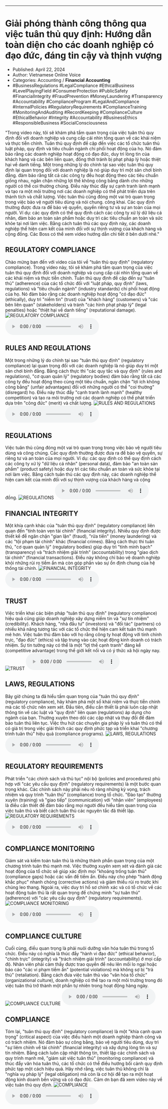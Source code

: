 
---

# Giải phóng thành công thông qua việc tuân thủ quy định: Hướng dẫn toàn diện cho các doanh nghiệp có đạo đức, đáng tin cậy và thịnh vượng

- Published: April 22, 2024
- Author: Vietnamese Online Voice
- Categories: Accounting / **Financial Accounting**
- #BusinessRegulations #LegalCompliance #EthicalBusiness #LevelPlayingField #ConsumerProtection #PublicSafety #FinancialIntegrity #FraudPrevention #MoneyLaundering #Transparency #Accountability #ComplianceProgram #LegalAndCompliance #InternalPolicies #RegulatoryRequirements #ComplianceTraining #MonitoringAndAuditing #RecordKeeping #ComplianceCulture #EthicalBehavior #Integrity #Accountability #BusinessEthics #ResponsibleBusiness #SocialConsciousness

"Trong video này, tôi sẽ khám phá tầm quan trọng của việc tuân thủ quy định đối với doanh nghiệp và cung cấp cái nhìn tổng quan về các khái niệm và thực tiễn chính. Tuân thủ quy định đề cập đến việc các tổ chức tuân thủ luật pháp, quy định và tiêu chuẩn ngành chi phối hoạt động của họ. Nó đảm bảo rằng các doanh nghiệp hoạt động có đạo đức, duy trì lòng tin của khách hàng và các bên liên quan, đồng thời tránh bị phạt pháp lý hoặc thiệt hại về danh tiếng. Một trong những lý do chính tại sao việc tuân thủ quy định lại quan trọng đối với doanh nghiệp là nó giúp duy trì một sân chơi bình đẳng. đảm bảo rằng tất cả các công ty đều hoạt động theo các tiêu chuẩn giống nhau, ngăn chặn những lợi thế không công bằng dành cho những người có thể coi thường chúng. Điều này thúc đẩy sự cạnh tranh lành mạnh và tạo ra một môi trường nơi các doanh nghiệp có thể phát triển dựa trên thành tích và chất lượng. Việc tuân thủ cũng đóng một vai trò quan trọng trong việc bảo vệ người tiêu dùng và nói chung. công khai. Các quy định thường được đưa ra để bảo vệ quyền, quyền riêng tư và sự an toàn của mọi người. Ví dụ: các quy định có thể quy định cách các công ty xử lý dữ liệu cá nhân, đảm bảo an toàn sản phẩm hoặc duy trì các tiêu chuẩn an toàn và sức khỏe tại nơi làm việc. Bằng cách tuân thủ các quy định này, các doanh nghiệp thể hiện cam kết của mình đối với sự thịnh vượng của khách hàng và cộng đồng. Các Boss có thể xem video hướng dẫn chi tiết ở bên dưới nhé."


## REGULATORY COMPLIANCE

Chào mừng bạn đến với video của tôi về "tuân thủ quy định" (regulatory compliance). Trong video này, tôi sẽ khám phá tầm quan trọng của việc tuân thủ quy định đối với doanh nghiệp và cung cấp cái nhìn tổng quan về các khái niệm và thực tiễn chính. Tuân thủ quy định đề cập đến sự "tuân thủ" (adherence) của các tổ chức đối với "luật pháp, quy định" (laws, regulations) và "tiêu chuẩn ngành" (industry standards) chi phối hoạt động của họ. Nó đảm bảo rằng các doanh nghiệp hoạt động "có đạo đức" (ethically), duy trì "niềm tin" (trust) của "khách hàng" (customers) và "các bên liên quan" (stakeholders) và tránh "các hình phạt pháp lý" (legal penalties) hoặc "thiệt hại về danh tiếng" (reputational damage).
![REGULATORY COMPLIANCE](https://http-archiver-apis-production-80.schnworks.com/storage/images/transitions/2024-04-22/transition-37005798067-Montserrat-ExtraBold-9C27B0.jpg)
<audio controls>
    <source src="https://http-archiver-apis-production-80.schnworks.com/storage/audio/file-4738764755.mp3" type="audio/mpeg">
</audio>



## RULES AND REGULATIONS

Một trong những lý do chính tại sao "tuân thủ quy định" (regulatory compliance) lại quan trọng đối với các doanh nghiệp là nó giúp duy trì một sân chơi bình đẳng. Bằng cách thực thi "các quy tắc và quy định" (rules and regulations), "cơ quan quản lý" (regulatory bodies) đảm bảo rằng tất cả các công ty đều hoạt động theo cùng một tiêu chuẩn, ngăn chặn "lợi ích không công bằng" (unfair advantages) đối với những người có thể "coi thường" (disregard) họ. Điều này thúc đẩy "cạnh tranh lành mạnh" (healthy competition) và tạo ra môi trường nơi các doanh nghiệp có thể phát triển dựa trên "công đức" (merit) và chất lượng.
![RULES AND REGULATIONS](https://http-archiver-apis-production-80.schnworks.com/storage/images/transitions/2024-04-22/transition--73892545611-Montserrat-SemiBold-9C27B0.jpg)
<audio controls>
    <source src="https://http-archiver-apis-production-80.schnworks.com/storage/audio/file-49970222453.mp3" type="audio/mpeg">
</audio>



## REGULATIONS

Việc tuân thủ cũng đóng một vai trò quan trọng trong việc bảo vệ người tiêu dùng và công chúng. Các quy định thường được đưa ra để bảo vệ quyền, sự riêng tư và an toàn của mọi người. Ví dụ: các quy định có thể quy định cách các công ty xử lý "dữ liệu cá nhân" (personal data), đảm bảo "an toàn sản phẩm" (product safety) hoặc duy trì các tiêu chuẩn an toàn và sức khỏe tại nơi làm việc. Bằng cách tuân thủ các quy định này, các doanh nghiệp thể hiện cam kết của mình đối với sự thịnh vượng của khách hàng và cộng đồng.
![REGULATIONS](https://http-archiver-apis-production-80.schnworks.com/storage/images/transitions/2024-04-22/transition--606647733-Montserrat-Black-9C27B0.jpg)
<audio controls>
    <source src="https://http-archiver-apis-production-80.schnworks.com/storage/audio/file-9315709086.mp3" type="audio/mpeg">
</audio>



## FINANCIAL INTEGRITY

Một khía cạnh khác của "tuân thủ quy định" (regulatory compliance) liên quan đến "tính toàn vẹn tài chính" (financial integrity). Nhiều quy định được thiết kế để ngăn chặn "gian lận" (fraud), "rửa tiền" (money laundering) và các "tội phạm tài chính" khác (financial crimes). Bằng cách thực thi tuân thủ, "cơ quan quản lý" (regulatory bodies) giúp duy trì "tính minh bạch" (transparency) và "trách nhiệm giải trình" (accountability) trong "giao dịch tài chính" (financial transactions). Điều này không chỉ bảo vệ doanh nghiệp khỏi những rủi ro tiềm ẩn mà còn góp phần vào sự ổn định chung của hệ thống tài chính.
![FINANCIAL INTEGRITY](https://http-archiver-apis-production-80.schnworks.com/storage/images/transitions/2024-04-22/transition-839039300-Montserrat-Bold-004895.jpg)
<audio controls>
    <source src="https://http-archiver-apis-production-80.schnworks.com/storage/audio/file-12808706624.mp3" type="audio/mpeg">
</audio>



## TRUST

Việc triển khai các biện pháp "tuân thủ quy định" (regulatory compliance) hiệu quả cũng giúp doanh nghiệp xây dựng niềm tin và "sự tín nhiệm" (credibility). Khách hàng, "nhà đầu tư" (investors) và "đối tác" (partners) có nhiều khả năng tương tác với các tổ chức thể hiện cam kết tuân thủ mạnh mẽ hơn. Việc tuân thủ đảm bảo với họ rằng công ty hoạt động với tính chính trực, "đạo đức" (ethics) và tập trung vào các hoạt động kinh doanh có trách nhiệm. Sự tin tưởng này có thể là một "lợi thế cạnh tranh" đáng kể (competitive advantage) trong thế giới kết nối và có ý thức xã hội ngày nay.
![TRUST](https://http-archiver-apis-production-80.schnworks.com/storage/images/transitions/2024-04-22/transition-31422817571-Montserrat-Regular-512DA8.jpg)
<audio controls>
    <source src="https://http-archiver-apis-production-80.schnworks.com/storage/audio/file-3314971310.mp3" type="audio/mpeg">
</audio>



## LAWS, REGULATIONS

Bây giờ chúng ta đã hiểu tầm quan trọng của "tuân thủ quy định" (regulatory compliance), hãy khám phá một số khái niệm và thực tiễn chính mà các tổ chức nên xem xét. Đầu tiên, điều cần thiết là phải luôn cập nhật thông tin về các luật và "quy định" liên quan (regulations) áp dụng cho ngành của bạn. Thường xuyên theo dõi các cập nhật và thay đổi để đảm bảo tuân thủ liên tục. Việc thu hút các chuyên gia pháp lý và tuân thủ có thể có giá trị trong việc giải thích các quy định phức tạp và triển khai "chương trình tuân thủ" hiệu quả (compliance programs).
![LAWS, REGULATIONS](https://http-archiver-apis-production-80.schnworks.com/storage/images/transitions/2024-04-22/transition--15088891625-Montserrat-Thin-7B1FA2.jpg)
<audio controls>
    <source src="https://http-archiver-apis-production-80.schnworks.com/storage/audio/file-38198231184.mp3" type="audio/mpeg">
</audio>



## REGULATORY REQUIREMENTS

Phát triển "các chính sách và thủ tục" nội bộ (policies and procedures) phù hợp với "các yêu cầu quy định" (regulatory requirements) là một bước quan trọng khác. Các chính sách này phải nêu rõ ràng những kỳ vọng, trách nhiệm và quy trình "tuân thủ" (compliance) trong tổ chức. "Đào tạo" thường xuyên (training) và "giao tiếp" (communication) với "nhân viên" (employees) là điều cần thiết để đảm bảo rằng mọi người đều hiểu tầm quan trọng của việc tuân thủ và biết cách tuân thủ các nguyên tắc đã thiết lập.
![REGULATORY REQUIREMENTS](https://http-archiver-apis-production-80.schnworks.com/storage/images/transitions/2024-04-22/transition--35908549014-Montserrat-Regular-004895.jpg)
<audio controls>
    <source src="https://http-archiver-apis-production-80.schnworks.com/storage/audio/file-24278804449.mp3" type="audio/mpeg">
</audio>



## COMPLIANCE MONITORING

Giám sát và kiểm toán tuân thủ là những thành phần quan trọng của một chương trình tuân thủ mạnh mẽ. Việc thường xuyên xem xét và đánh giá các hoạt động của tổ chức sẽ giúp xác định mọi "khoảng trống tuân thủ" (compliance gaps) hoặc các vấn đề tiềm ẩn. Điều này cho phép "hành động khắc phục" nhanh chóng (corrective actions) và giảm thiểu rủi ro trước khi chúng leo thang. Ngoài ra, việc duy trì hồ sơ chính xác và có tổ chức về các hoạt động tuân thủ là rất quan trọng để chứng minh "sự tuân thủ" (adherence) với "các yêu cầu quy định" (regulatory requirements).
![COMPLIANCE MONITORING](https://http-archiver-apis-production-80.schnworks.com/storage/images/transitions/2024-04-22/transition-11480868516-Montserrat-Medium-9C27B0.jpg)
<audio controls>
    <source src="https://http-archiver-apis-production-80.schnworks.com/storage/audio/file-8780755339.mp3" type="audio/mpeg">
</audio>



## COMPLIANCE CULTURE

Cuối cùng, điều quan trọng là phải nuôi dưỡng văn hóa tuân thủ trong tổ chức. Điều này có nghĩa là thúc đẩy "hành vi đạo đức" (ethical behavior), "chính trực" (integrity) và "trách nhiệm giải trình" (accountability) ở mọi cấp độ. Nhân viên phải cảm thấy được trao quyền để nêu lên mối lo ngại hoặc báo cáo "các vi phạm tiềm ẩn" (potential violations) mà không sợ bị "trả thù" (retaliation). Bằng cách đưa việc tuân thủ vào "văn hóa tổ chức" (organizational culture), doanh nghiệp có thể tạo ra một môi trường trong đó việc tuân thủ trở thành một phần tự nhiên trong hoạt động hàng ngày.
![COMPLIANCE CULTURE](https://http-archiver-apis-production-80.schnworks.com/storage/images/transitions/2024-04-22/transition--14593988691-Montserrat-Medium-004895.jpg)
<audio controls>
    <source src="https://http-archiver-apis-production-80.schnworks.com/storage/audio/file-1219708546.mp3" type="audio/mpeg">
</audio>



## COMPLIANCE

Tóm lại, "tuân thủ quy định" (regulatory compliance) là một "khía cạnh quan trọng" (critical aspect) của việc điều hành một doanh nghiệp thành công và có trách nhiệm. Nó đảm bảo sự công bằng, bảo vệ người tiêu dùng, duy trì "sự liêm chính về tài chính" (financial integrity) và xây dựng lòng tin và sự tín nhiệm. Bằng cách luôn cập nhật thông tin, thiết lập các chính sách và quy trình mạnh mẽ, "giám sát việc tuân thủ" (monitoring compliance) và thúc đẩy văn hóa tuân thủ, các tổ chức có thể điều hướng bối cảnh quy định phức tạp một cách hiệu quả. Hãy nhớ rằng, việc tuân thủ không chỉ là "nghĩa vụ pháp lý" (legal obligation) mà còn là cơ hội để tạo ra một hoạt động kinh doanh bền vững và có đạo đức. Cảm ơn bạn đã xem video này về việc tuân thủ quy định.
![COMPLIANCE](https://http-archiver-apis-production-80.schnworks.com/storage/images/transitions/2024-04-22/transition--12617557300-Montserrat-ExtraBold-283593.jpg)
<audio controls>
    <source src="https://http-archiver-apis-production-80.schnworks.com/storage/audio/file-34612447676.mp3" type="audio/mpeg">
</audio>

